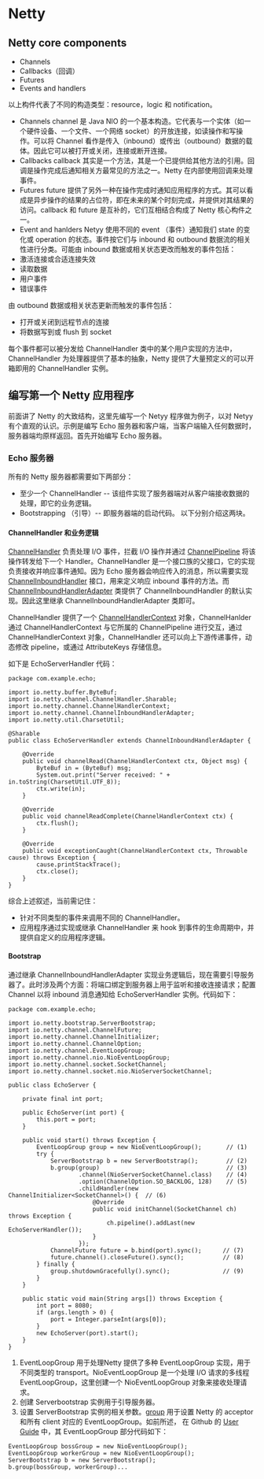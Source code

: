 # Netty

## Netty core components
- Channels
- Callbacks（回调）
- Futures
- Events and handlers

以上构件代表了不同的构造类型：resource，logic 和 notification。


- Channels
channel 是 Java NIO 的一个基本构造。它代表与一个实体（如一个硬件设备、一个文件、一个网络 socket）的开放连接，如读操作和写操作。可以将 Channel 看作是传入（inbound）或传出（outbound）数据的载体。因此它可以被打开或关闭，连接或断开连接。
- Callbacks
callback 其实是一个方法，其是一个已提供给其他方法的引用。回调是操作完成后通知相关方最常见的方法之一。Netty 在内部使用回调来处理事件。
- Futures
future 提供了另外一种在操作完成时通知应用程序的方式。其可以看成是异步操作的结果的占位符，即在未来的某个时刻完成，并提供对其结果的访问。callback 和 future 是互补的，它们互相结合构成了 Netty 核心构件之一。
- Event and hanlders
Netyy 使用不同的 event （事件）通知我们 state 的变化或 operation 的状态。事件按它们与 inbound 和 outbound 数据流的相关性进行分类。可能由 inbound 数据或相关状态更改而触发的事件包括：
- 激活连接或合适连接失效
- 读取数据
- 用户事件
- 错误事件

由 outbound 数据或相关状态更新而触发的事件包括：
- 打开或关闭到远程节点的连接
- 将数据写到或 flush 到 socket

每个事件都可以被分发给 ChannelHandler 类中的某个用户实现的方法中，ChannelHandler 为处理器提供了基本的抽象，Netty 提供了大量预定义的可以开箱即用的 ChannelHandler 实例。

## 编写第一个 Netty 应用程序
前面讲了 Netty 的大致结构，这里先编写一个 Netyy 程序做为例子，以对 Netyy 有个直观的认识。示例是编写 Echo 服务器和客户端，当客户端输入任何数据时，服务器端均原样返回。首先开始编写 Echo 服务器。

### Echo 服务器
所有的 Netty 服务器都需要如下两部分：
- 至少一个 ChannelHandler -- 该组件实现了服务器端对从客户端接收数据的处理，即它的业务逻辑。
- Bootstrapping （引导）-- 即服务器端的启动代码。
以下分别介绍这两块。

#### ChannelHandler 和业务逻辑

[ChannelHandler](http://netty.io/4.1/api/index.html) 负责处理 I/O 事件，拦截 I/O 操作并通过 [ChannelPipeline](http://netty.io/4.1/api/io/netty/channel/ChannelPipeline.html) 将该操作转发给下一个 Handler。ChannelHandler 是一个接口族的父接口，它的实现负责接收并响应事件通知。因为 Echo 服务器会响应传入的消息，所以需要实现 [ChannelInboundHandler](http://netty.io/4.1/api/io/netty/channel/ChannelInboundHandler.html) 接口，用来定义响应 inbound 事件的方法。而 [ChannelInboundHandlerAdapter](http://netty.io/4.1/api/io/netty/channel/ChannelInboundHandlerAdapter.html) 类提供了 ChannelInboundHandler 的默认实现。因此这里继承 ChannelInboundHandlerAdapter 类即可。

ChannelHandler 提供了一个 [ChannelHandlerContext](http://netty.io/4.1/api/io/netty/channel/ChannelHandlerContext.html) 对象，ChannelHanlder 通过 ChannelHandlerContext 与它所属的 ChannelPipeline 进行交互，通过 ChannelHandlerContext 对象，ChannelHandler 还可以向上下游传递事件，动态修改 pipeline，或通过 AttributeKeys 存储信息。

如下是 EchoServerHandler 代码：
```
package com.example.echo;

import io.netty.buffer.ByteBuf;
import io.netty.channel.ChannelHandler.Sharable;
import io.netty.channel.ChannelHandlerContext;
import io.netty.channel.ChannelInboundHandlerAdapter;
import io.netty.util.CharsetUtil;

@Sharable
public class EchoServerHandler extends ChannelInboundHandlerAdapter {

    @Override
    public void channelRead(ChannelHandlerContext ctx, Object msg) {
        ByteBuf in = (ByteBuf) msg;
        System.out.print("Server received: " + in.toString(CharsetUtil.UTF_8));
        ctx.write(in);
    }

    @Override
    public void channelReadComplete(ChannelHandlerContext ctx) {
        ctx.flush();
    }

    @Override
    public void exceptionCaught(ChannelHandlerContext ctx, Throwable cause) throws Exception {
        cause.printStackTrace();
        ctx.close();
    }
}
```

综合上述叙述，当前需记住：
- 针对不同类型的事件来调用不同的 ChannelHandler。
- 应用程序通过实现或继承 ChannelHandler 来 hook 到事件的生命周期中，并提供自定义的应用程序逻辑。

#### Bootstrap

通过继承 ChannelInboundHandlerAdapter 实现业务逻辑后，现在需要引导服务器了。此时涉及两个方面：将端口绑定到服务器上用于监听和接收连接请求；配置 Channel 以将 inbound 消息通知给 EchoServerHandler 实例。代码如下：

```
package com.example.echo;

import io.netty.bootstrap.ServerBootstrap;
import io.netty.channel.ChannelFuture;
import io.netty.channel.ChannelInitializer;
import io.netty.channel.ChannelOption;
import io.netty.channel.EventLoopGroup;
import io.netty.channel.nio.NioEventLoopGroup;
import io.netty.channel.socket.SocketChannel;
import io.netty.channel.socket.nio.NioServerSocketChannel;

public class EchoServer {

    private final int port;

    public EchoServer(int port) {
        this.port = port;
    }

    public void start() throws Exception {
        EventLoopGroup group = new NioEventLoopGroup();       // (1)
        try {
            ServerBootstrap b = new ServerBootstrap();        // (2)
            b.group(group)                                    // (3)
                    .channel(NioServerSocketChannel.class)    // (4)
                    .option(ChannelOption.SO_BACKLOG, 128)    // (5)
                    .childHandler(new ChannelInitializer<SocketChannel>() {  // (6)
                        @Override
                        public void initChannel(SocketChannel ch) throws Exception {
                            ch.pipeline().addLast(new EchoServerHandler());
                        }
                    });
            ChannelFuture future = b.bind(port).sync();      // (7)
            future.channel().closeFuture().sync();           // (8)
        } finally {
            group.shutdownGracefully().sync();               // (9)
        }
    }

    public static void main(String args[]) throws Exception {
        int port = 8080;
        if (args.length > 0) {
            port = Integer.parseInt(args[0]);
        }
        new EchoServer(port).start();
    }
}
```

1. EventLoopGroup 用于处理Netty 提供了多种 EventLoopGroup 实现，用于不同类型的 transport。NioEventLoopGroup 是一个处理 I/O 请求的多线程 EventLoopGroup，这里创建一个 NioEventLoopGroup 对象来接收处理请求。
2. 创建 Serverbootstrap 实例用于引导服务器。
3. 设置 ServerBootstrap 实例的相关参数。[group](http://netty.io/4.1/api/index.html?io/netty/bootstrap/AbstractBootstrap.html) 用于设置 Netty 的 acceptor 和所有 client 对应的 EventLoopGroup。如前所述，
在 Github 的 [User Guide](https://github.com/netty/netty/wiki/User-guide-for-4.x) 中，其 EventLoopGroup 部分代码如下：
```
EventLoopGroup bossGroup = new NioEventLoopGroup(); 
EventLoopGroup workerGroup = new NioEventLoopGroup();
ServerBootstrap b = new ServerBootstrap(); 
b.group(bossGroup, workerGroup)...
```

